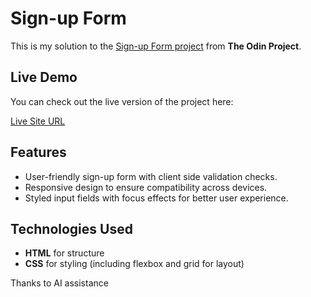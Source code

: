 # Sign-up Form

This is my solution to the [Sign-up Form project](https://www.theodinproject.com/lessons/node-path-intermediate-html-and-css-sign-up-form) from **The Odin Project**.

## Live Demo

You can check out the live version of the project here:

[Live Site URL](https://toxa-dev.github.io/theodinproject.com-06-Project-Sign-up-Form/)

## Features

- User-friendly sign-up form with client side validation checks.
- Responsive design to ensure compatibility across devices.
- Styled input fields with focus effects for better user experience.

## Technologies Used

- **HTML** for structure
- **CSS** for styling (including flexbox and grid for layout)

Thanks to AI assistance
